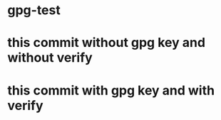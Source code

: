 # gpg-test

# this commit without gpg key and without verify

# this commit with gpg key and with verify